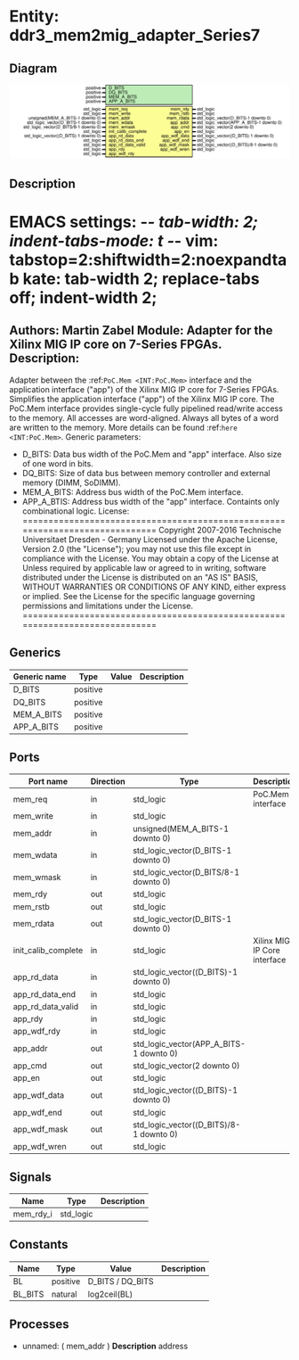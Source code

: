# Entity: ddr3_mem2mig_adapter_Series7

## Diagram

![Diagram](ddr3_mem2mig_adapter_Series7.svg "Diagram")
## Description

EMACS settings: -*-  tab-width: 2; indent-tabs-mode: t -*-
vim: tabstop=2:shiftwidth=2:noexpandtab
kate: tab-width 2; replace-tabs off; indent-width 2;
=============================================================================
Authors:					Martin Zabel
Module:					Adapter for the Xilinx MIG IP core on 7-Series FPGAs.
Description:
------------------------------------
Adapter between the :ref:`PoC.Mem <INT:PoC.Mem>` interface and the
application interface ("app") of the Xilinx MIG IP core for 7-Series	FPGAs.
Simplifies the application interface ("app") of the Xilinx MIG IP core.
The PoC.Mem interface provides single-cycle fully pipelined read/write access
to the memory. All accesses are word-aligned. Always all bytes of a word are
written to the memory. More details can be found
:ref:`here <INT:PoC.Mem>`.
Generic parameters:
* D_BITS: Data bus width of the PoC.Mem and "app" interface. Also size of one
  word in bits.
* DQ_BITS: Size of data bus between memory controller and external memory
  (DIMM, SoDIMM).
* MEM_A_BITS: Address bus width of the PoC.Mem interface.
* APP_A_BTIS: Address bus width of the "app" interface.
Containts only combinational logic.
License:
=============================================================================
Copyright 2007-2016 Technische Universitaet Dresden - Germany
Licensed under the Apache License, Version 2.0 (the "License");
you may not use this file except in compliance with the License.
You may obtain a copy of the License at
Unless required by applicable law or agreed to in writing, software
distributed under the License is distributed on an "AS IS" BASIS,
WITHOUT WARRANTIES OR CONDITIONS OF ANY KIND, either express or implied.
See the License for the specific language governing permissions and
limitations under the License.
=============================================================================
## Generics

| Generic name | Type     | Value | Description |
| ------------ | -------- | ----- | ----------- |
| D_BITS       | positive |       |             |
| DQ_BITS      | positive |       |             |
| MEM_A_BITS   | positive |       |             |
| APP_A_BITS   | positive |       |             |
## Ports

| Port name           | Direction | Type                                    | Description                  |
| ------------------- | --------- | --------------------------------------- | ---------------------------- |
| mem_req             | in        | std_logic                               | PoC.Mem interface            |
| mem_write           | in        | std_logic                               |                              |
| mem_addr            | in        | unsigned(MEM_A_BITS-1 downto 0)         |                              |
| mem_wdata           | in        | std_logic_vector(D_BITS-1 downto 0)     |                              |
| mem_wmask           | in        | std_logic_vector(D_BITS/8-1 downto 0)   |                              |
| mem_rdy             | out       | std_logic                               |                              |
| mem_rstb            | out       | std_logic                               |                              |
| mem_rdata           | out       | std_logic_vector(D_BITS-1 downto 0)     |                              |
| init_calib_complete | in        | std_logic                               | Xilinx MIG IP Core interface |
| app_rd_data         | in        | std_logic_vector((D_BITS)-1 downto 0)   |                              |
| app_rd_data_end     | in        | std_logic                               |                              |
| app_rd_data_valid   | in        | std_logic                               |                              |
| app_rdy             | in        | std_logic                               |                              |
| app_wdf_rdy         | in        | std_logic                               |                              |
| app_addr            | out       | std_logic_vector(APP_A_BITS-1 downto 0) |                              |
| app_cmd             | out       | std_logic_vector(2 downto 0)            |                              |
| app_en              | out       | std_logic                               |                              |
| app_wdf_data        | out       | std_logic_vector((D_BITS)-1 downto 0)   |                              |
| app_wdf_end         | out       | std_logic                               |                              |
| app_wdf_mask        | out       | std_logic_vector((D_BITS)/8-1 downto 0) |                              |
| app_wdf_wren        | out       | std_logic                               |                              |
## Signals

| Name      | Type      | Description |
| --------- | --------- | ----------- |
| mem_rdy_i | std_logic |             |
## Constants

| Name    | Type     | Value             | Description |
| ------- | -------- | ----------------- | ----------- |
| BL      | positive |  D_BITS / DQ_BITS |             |
| BL_BITS | natural  |  log2ceil(BL)     |             |
## Processes
- unnamed: ( mem_addr )
**Description**
address

